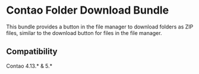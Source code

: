 # Contao Folder Download Bundle

This bundle provides a button in the file manager to download folders as ZIP files, similar to the download button for files in the file manager.

## Compatibility

Contao 4.13.* & 5.*